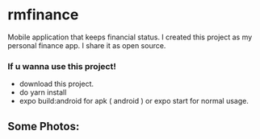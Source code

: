 # rmfinance
Mobile application that keeps financial status.
I created this project as my personal finance app. I share it as open source.

### If u wanna use this project!
- download this project.
- do yarn install
- expo build:android for apk ( android ) or expo start for normal usage.

## Some Photos:
